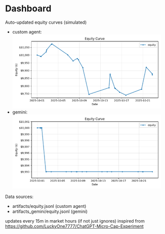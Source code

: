 # Dashboard

Auto-updated equity curves (simulated)

- custom agent: ![Equity Curve](artifacts/equity.png?v=b0cf3d2)
- gemini: ![Equity Curve (Gemini)](artifacts_gemini/equity.png?v=b0cf3d2)

Data sources:
- artifacts/equity.jsonl (custom agent)
- artifacts_gemini/equity.jsonl (gemini)

updates every 15m in market hours (if not just ignores)
inspired from https://github.com/LuckyOne7777/ChatGPT-Micro-Cap-Experiment